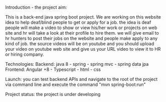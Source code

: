 Introduction - the project aim:

This is a back-end java spring boot project. We are working on this website idea to help deaf/blind people to get or apply for a job.
the idea is deaf people will make a video to show or view his/her work or projects on web site and hr will take a look at their profile to hire them.
we will give email to hr hunters to post their jobs on the website and people make apply to any kind of job. the source videos will be on youtube and you should upload your video
on youtube web site and give us your URL video to view it to HR or hiring company.


Technologies:
Backend: java 8 - spring - spring mvc - spring data jpa
Frontend: Angular +8 - Typescript - html - css

Launch:
you can test backend APIs and navigate to the root of the project via command line and execute the command "mvn spring-boot:run"

Project status:
the project is under developing
